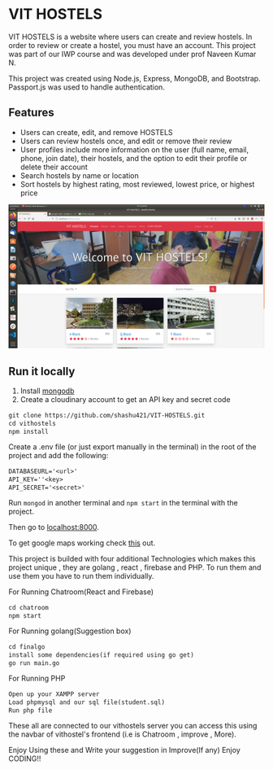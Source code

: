 # VIT HOSTELS



VIT HOSTELS is a website where users can create and review hostels. In order to review or create a hostel, you must have an account. This project was part of our IWP course and was developed under prof Naveen Kumar N.

This project was created using Node.js, Express, MongoDB, and Bootstrap. Passport.js was used to handle authentication.  

## Features
* Users can create, edit, and remove HOSTELS
* Users can review hostels once, and edit or remove their review
* User profiles include more information on the user (full name, email, phone, join date), their hostels, and the option to edit their profile or delete their account
* Search hostels by name or location
* Sort hostels by highest rating, most reviewed, lowest price, or highest price

![Screenshot](1.png)

## Run it locally
1. Install [mongodb](https://www.mongodb.com/)
2. Create a cloudinary account to get an API key and secret code

```
git clone https://github.com/shashu421/VIT-HOSTELS.git
cd vithostels
npm install
```

Create a .env file (or just export manually in the terminal) in the root of the project and add the following:  

```
DATABASEURL='<url>'
API_KEY=''<key>
API_SECRET='<secret>'
```

Run ```mongod``` in another terminal and ```npm start``` in the terminal with the project.  

Then go to [localhost:8000](http://localhost:8000/).

To get google maps working check [this](https://github.com/nax3t/google-maps-api) out.

This project is builded with four additional Technologies which makes this project unique , they are golang , react , firebase and PHP.
To run them and use them you have to run them individually.

For Running Chatroom(React and Firebase)
```
cd chatroom
npm start

```

For Running golang(Suggestion box)
```
cd finalgo
install some dependencies(if required using go get)
go run main.go

```

For Running PHP
```
Open up your XAMPP server
Load phpmysql and our sql file(student.sql)
Run php file

```

These all are connected to our vithostels server you can access this using the navbar of vithostel's frontend (i.e is Chatroom , improve , More).

Enjoy Using these and Write your suggestion in Improve(If any)
Enjoy CODING!!
